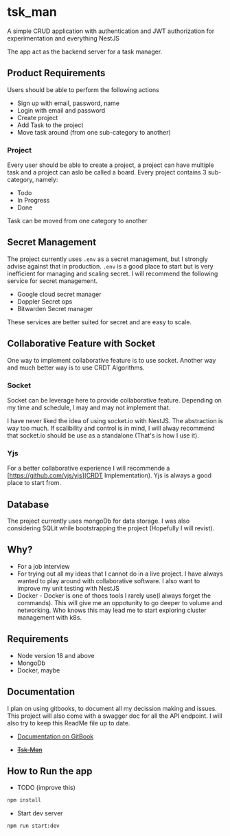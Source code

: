 # tsk_man

A simple CRUD application with authentication and JWT authorization for
experimentation and everything NestJS

The app act as the backend server for a task manager.

## Product Requirements

Users should be able to perform the following actions

- Sign up with email, password, name
- Login with email and password
- Create project
- Add Task to the project
- Move task around (from one sub-category to another)

### Project

Every user should be able to create a project, a project can have multiple task
and a project can aslo be called a board. Every project contains 3 sub-category,
namely:

- Todo
- In Progress
- Done

Task can be moved from one category to another

## Secret Management

The project currently uses `.env` as a secret management, but I strongly advise
against that in production. `.env` is a good place to start but is very
inefficient for managing and scaling secret. I will recommend the following
service for secret management.

- Google cloud secret manager
- Doppler Secret ops
- Bitwarden Secret manager

These services are better suited for secret and are easy to scale.

## Collaborative Feature with Socket

One way to implement collaborative feature is to use socket. Another way and
much better way is to use CRDT Algorithms.

### Socket

Socket can be leverage here to provide collaborative feature. Depending on my
time and schedule, I may and may not implement that.

I have never liked the idea of using socket.io with NestJS. The abstraction is
way too much. If scalibility and control is in mind, I will alway recommend that
socket.io should be use as a standalone (That's is how I use it).

### Yjs

For a better collaborative experience I will recommende a
[https://github.com/yjs/yjs](CRDT Implementation). Yjs is always a good place to
start from.

## Database

The project currently uses mongoDb for data storage. I was also considering
SQLit while bootstrapping the project (Hopefully I will revist).

## Why?

- For a job interview
- For trying out all my ideas that I cannot do in a live project. I have always
  wanted to play around with collaborative software. I also want to improve my
  unit testing with NestJS
- Docker - Docker is one of thoes tools I rarely use(I always forget the
  commands). This will give me an oppotunity to go deeper to volume and
  networking. Who knows this may lead me to start exploring cluster management
  with k8s.

## Requirements

- Node version 18 and above
- MongoDb
- Docker, maybe

## Documentation

I plan on using gitbooks, to document all my decission making and issues. This
project will also come with a swagger doc for all the API endpoint. I will also
try to keep this ReadMe file up to date.

- [Documentation on GitBook](https://jidechi-org.gitbook.io/readme)

- ~~[Tsk-Man](https://jidechi-org.gitbook.io/tsk-man/)~~

## How to Run the app

- TODO (improve this)

```sh
npm install
```

- Start dev server

```
npm run start:dev
```
